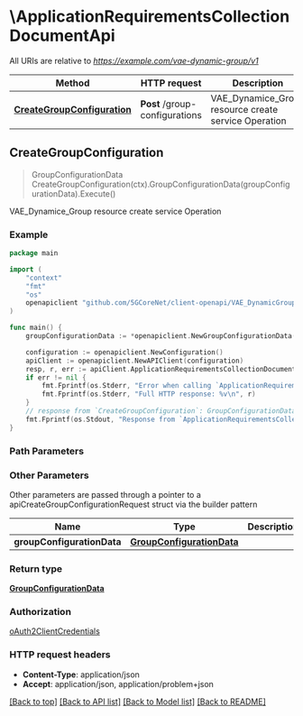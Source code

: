 # \ApplicationRequirementsCollectionDocumentApi

All URIs are relative to *https://example.com/vae-dynamic-group/v1*

Method | HTTP request | Description
------------- | ------------- | -------------
[**CreateGroupConfiguration**](ApplicationRequirementsCollectionDocumentApi.md#CreateGroupConfiguration) | **Post** /group-configurations | VAE_Dynamice_Group resource create service Operation



## CreateGroupConfiguration

> GroupConfigurationData CreateGroupConfiguration(ctx).GroupConfigurationData(groupConfigurationData).Execute()

VAE_Dynamice_Group resource create service Operation

### Example

```go
package main

import (
    "context"
    "fmt"
    "os"
    openapiclient "github.com/5GCoreNet/client-openapi/VAE_DynamicGroup"
)

func main() {
    groupConfigurationData := *openapiclient.NewGroupConfigurationData("GroupId_example", "Definition_example", "LeaderId_example", "NotifUri_example") // GroupConfigurationData | 

    configuration := openapiclient.NewConfiguration()
    apiClient := openapiclient.NewAPIClient(configuration)
    resp, r, err := apiClient.ApplicationRequirementsCollectionDocumentApi.CreateGroupConfiguration(context.Background()).GroupConfigurationData(groupConfigurationData).Execute()
    if err != nil {
        fmt.Fprintf(os.Stderr, "Error when calling `ApplicationRequirementsCollectionDocumentApi.CreateGroupConfiguration``: %v\n", err)
        fmt.Fprintf(os.Stderr, "Full HTTP response: %v\n", r)
    }
    // response from `CreateGroupConfiguration`: GroupConfigurationData
    fmt.Fprintf(os.Stdout, "Response from `ApplicationRequirementsCollectionDocumentApi.CreateGroupConfiguration`: %v\n", resp)
}
```

### Path Parameters



### Other Parameters

Other parameters are passed through a pointer to a apiCreateGroupConfigurationRequest struct via the builder pattern


Name | Type | Description  | Notes
------------- | ------------- | ------------- | -------------
 **groupConfigurationData** | [**GroupConfigurationData**](GroupConfigurationData.md) |  | 

### Return type

[**GroupConfigurationData**](GroupConfigurationData.md)

### Authorization

[oAuth2ClientCredentials](../README.md#oAuth2ClientCredentials)

### HTTP request headers

- **Content-Type**: application/json
- **Accept**: application/json, application/problem+json

[[Back to top]](#) [[Back to API list]](../README.md#documentation-for-api-endpoints)
[[Back to Model list]](../README.md#documentation-for-models)
[[Back to README]](../README.md)


